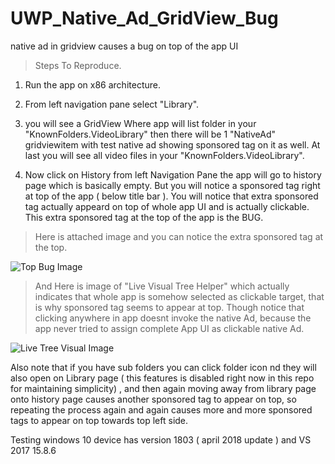 # UWP_Native_Ad_GridView_Bug
native ad in gridview causes a bug on top of the app UI

> Steps To Reproduce.

1. Run the app on x86 architecture.

2. From left navigation pane select "Library".

3. you will see a GridView Where app will list folder in your "KnownFolders.VideoLibrary" then there will be 1 "NativeAd" gridviewitem with test native ad showing sponsored tag on it as well. At last you will see all video files in your "KnownFolders.VideoLibrary".

4. Now click on History from left Navigation Pane the app will go to history page which is basically empty. But you will notice a sponsored tag right at top of the app ( below title bar ). You will notice that extra sponsored tag actually appeard on top of whole app UI and is actually clickable. This extra sponsored tag at the top of the app is the BUG.


> Here is attached image and you can notice the extra sponsored tag at the top.

![Top Bug Image](https://github.com/touseefbsb/UWP_Native_Ad_GridView_Bug/blob/master/TopBug.png)

> And Here is image of "Live Visual Tree Helper" which actually indicates that whole app is somehow selected as clickable target, that is why sponsored tag seems to appear at top. Though notice that clicking anywhere in app doesnt invoke the native Ad, because the app never tried to assign complete App UI as clickable native Ad.

![Live Tree Visual Image](https://github.com/touseefbsb/UWP_Native_Ad_GridView_Bug/blob/master/LiveTree.png)


Also note that if you have sub folders you can click folder icon nd they will also open on Library page ( this features is disabled right now in this repo for maintaining simplicity) , and then again moving away from library page onto history page causes another sponsored tag to appear on top, so repeating the process again and again causes more and more sponsored tags to appear on top towards top left side.

Testing windows 10 device has version 1803 ( april 2018 update ) and VS 2017 15.8.6

